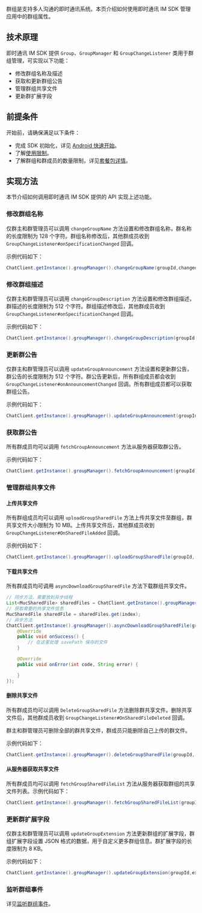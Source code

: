 群组是支持多人沟通的即时通讯系统。本页介绍如何使用即时通讯 IM SDK 管理应用中的群组属性。

## 技术原理

即时通讯 IM SDK 提供 `Group`、`GroupManager` 和 `GroupChangeListener` 类用于群组管理，可实现以下功能：

- 修改群组名称及描述
- 获取和更新群组公告
- 管理群组共享文件
- 更新群扩展字段

## 前提条件

开始前，请确保满足以下条件：

- 完成 SDK 初始化，详见 [Android 快速开始](./agora_chat_get_started_android)。
- 了解[使用限制](./agora_chat_limitation)。
- 了解群组和群成员的数量限制，详见[套餐包详情](./agora_chat_plan)。

## 实现方法

本节介绍如何调用即时通讯 IM SDK 提供的 API 实现上述功能。

### 修改群组名称

仅群主和群管理员可以调用 `changeGroupName` 方法设置和修改群组名称，群名称的长度限制为 128 个字符。群组名称修改后，其他群成员收到 `GroupChangeListener#onSpecificationChanged` 回调。

示例代码如下：

```java
ChatClient.getInstance().groupManager().changeGroupName(groupId,changedGroupName);
```

### 修改群组描述

仅群主和群管理员可以调用 `changeGroupDescription` 方法设置和修改群组描述，群描述的长度限制为 512 个字符。群组描述修改后，其他群成员收到 `GroupChangeListener#onSpecificationChanged` 回调。

示例代码如下：

```java
ChatClient.getInstance().groupManager().changeGroupDescription(groupId,description);
```

### 更新群公告

仅群主和群管理员可以调用 `updateGroupAnnouncement` 方法设置和更新群公告，群公告的长度限制为 512 个字符。群公告更新后，所有群组成员都会收到 `GroupChangeListener#onAnnouncementChanged` 回调。所有群组成员都可以获取群组公告。

示例代码如下：

```java
ChatClient.getInstance().groupManager().updateGroupAnnouncement(groupId, announcement);
```

### 获取群公告

所有群成员均可以调用 `fetchGroupAnnouncement` 方法从服务器获取群公告。

示例代码如下：

```java
ChatClient.getInstance().groupManager().fetchGroupAnnouncement(groupId);
```

### 管理群组共享文件

#### 上传共享文件

所有群组成员均可以调用 `uploadGroupSharedFile` 方法上传共享文件至群组，群共享文件大小限制为 10 MB。上传共享文件后，其他群成员收到 `GroupChangeListener#OnSharedFileAdded` 回调。

示例代码如下：

```java
ChatClient.getInstance().groupManager().uploadGroupSharedFile(groupId, filePath, callBack);
```

#### 下载共享文件

所有群成员均可调用 `asyncDownloadGroupSharedFile` 方法下载群组共享文件。

```java
// 同步方法，需要放到异步线程
List<MucSharedFile> sharedFiles = ChatClient.getInstance().groupManager().fetchGroupSharedFileList(groupId, pageNum, pageSize);
// 获取需要的共享文件信息
MucSharedFile sharedFile = sharedFiles.get(index);
// 异步方法
ChatClient.getInstance().groupManager().asyncDownloadGroupSharedFile(groupId, sharedFile.getFileId(), savePath, new CallBack() {
    @Override
    public void onSuccess() {
        // 在这里处理 savePath 保存的文件
    }

    @Override
    public void onError(int code, String error) {

    }
});
```

#### 删除共享文件

所有群成员均可以调用 `DeleteGroupSharedFile` 方法删除群共享文件。删除共享文件后，其他群成员收到 `GroupChangeListener#OnSharedFileDeleted` 回调。

群主和群管理员可删除全部的群共享文件，群成员只能删除自己上传的群文件。

示例代码如下：

```java
ChatClient.getInstance().groupManager().deleteGroupSharedFile(groupId, fileId);
```

#### 从服务器获取共享文件

所有群成员均可以调用 `fetchGroupSharedFileList` 方法从服务器获取群组的共享文件列表。示例代码如下：

```java
ChatClient.getInstance().groupManager().fetchGroupSharedFileList(groupId, pageNum, pageSize);
```

### 更新群扩展字段

仅群主和群管理员可以调用 `updateGroupExtension` 方法更新群组的扩展字段，群组扩展字段设置 JSON 格式的数据，用于自定义更多群组信息。群扩展字段的长度限制为 8 KB。

示例代码如下：

```java
ChatClient.getInstance().groupManager().updateGroupExtension(groupId,extension);
```

### 监听群组事件

详见[监听群组事件](./agora_chat_group_android?platform=Android#监听群组事件)。